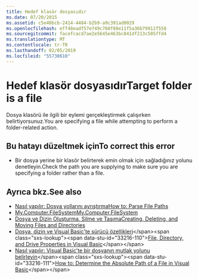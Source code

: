 ```yaml
---
title: Hedef klasör dosyasıdır
ms.date: 07/20/2015
ms.assetid: c5e40bcb-2414-4484-b2b9-a9c391ad0029
ms.openlocfilehash: eff48eadf57e749c768f88e11f5a36b79912f558
ms.sourcegitcommit: facefcacd7ae2e5645e463bc841df213c505ffd4
ms.translationtype: MT
ms.contentlocale: tr-TR
ms.lasthandoff: 02/05/2019
ms.locfileid: "55738610"
---
```

# <a name="target-folder-is-a-file"></a><span data-ttu-id="33216-102">Hedef klasör dosyasıdır</span><span class="sxs-lookup"><span data-stu-id="33216-102">Target folder is a file</span></span>
<span data-ttu-id="33216-103">Dosya klasörü ile ilgili bir eylemi gerçekleştirmek çalışırken belirtiyorsunuz.</span><span class="sxs-lookup"><span data-stu-id="33216-103">You are specifying a file while attempting to perform a folder-related action.</span></span>  
  
## <a name="to-correct-this-error"></a><span data-ttu-id="33216-104">Bu hatayı düzeltmek için</span><span class="sxs-lookup"><span data-stu-id="33216-104">To correct this error</span></span>  
  
-   <span data-ttu-id="33216-105">Bir dosya yerine bir klasör belirterek emin olmak için sağladığınız yolunu denetleyin.</span><span class="sxs-lookup"><span data-stu-id="33216-105">Check the path you are supplying to make sure you are specifying a folder rather than a file.</span></span>  
  
## <a name="see-also"></a><span data-ttu-id="33216-106">Ayrıca bkz.</span><span class="sxs-lookup"><span data-stu-id="33216-106">See also</span></span>
- [<span data-ttu-id="33216-107">Nasıl yapılır: Dosya yollarını ayrıştırma</span><span class="sxs-lookup"><span data-stu-id="33216-107">How to: Parse File Paths</span></span>](../../visual-basic/developing-apps/programming/drives-directories-files/how-to-parse-file-paths.md)
- [<span data-ttu-id="33216-108">My.Computer.FileSystem</span><span class="sxs-lookup"><span data-stu-id="33216-108">My.Computer.FileSystem</span></span>](xref:Microsoft.VisualBasic.FileIO.FileSystem)
- [<span data-ttu-id="33216-109">Dosya ve Dizin Oluşturma, Silme ve Taşıma</span><span class="sxs-lookup"><span data-stu-id="33216-109">Creating, Deleting, and Moving Files and Directories</span></span>](../../visual-basic/developing-apps/programming/drives-directories-files/creating-deleting-and-moving-files-and-directories.md)
- <span data-ttu-id="33216-110">[Dosya, dizin ve Visual Basic'te sürücü özellikleri](https://docs.microsoft.com/previous-versions/visualstudio/visual-studio-2010/as4xcs58(v=vs.100))</span><span class="sxs-lookup"><span data-stu-id="33216-110">[File, Directory, and Drive Properties in Visual Basic](https://docs.microsoft.com/previous-versions/visualstudio/visual-studio-2010/as4xcs58(v=vs.100))</span></span>
- <span data-ttu-id="33216-111">[Nasıl yapılır: Visual Basic'te bir dosyanın mutlak yolunu belirleyin](https://docs.microsoft.com/previous-versions/visualstudio/visual-studio-2010/e00wt2d8(v=vs.100))</span><span class="sxs-lookup"><span data-stu-id="33216-111">[How to: Determine the Absolute Path of a File in Visual Basic](https://docs.microsoft.com/previous-versions/visualstudio/visual-studio-2010/e00wt2d8(v=vs.100))</span></span>
